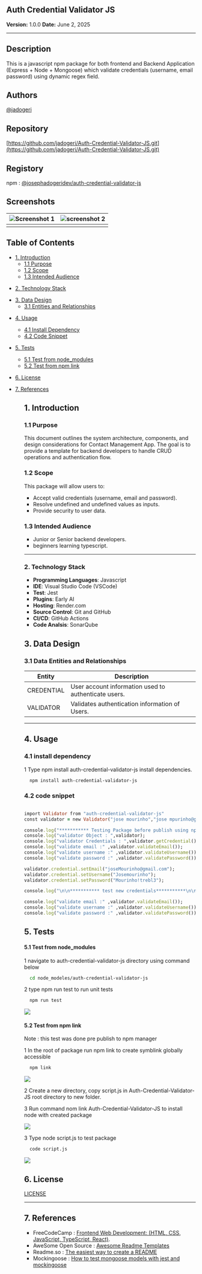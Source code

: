 ## **Auth Credential Validator JS**

**Version:** 1.0.0
**Date:** June 2, 2025

---

## Description

This is a javascript npm package for both frontend and Backend Application (Express + Node + Mongoose) which validate credentials (username, email password) using dynamic regex field.

## Authors

[@jadogeri](https://www.github.com/jadogeri)

## Repository

 [https://github.com/jadogeri/Auth-Credential-Validator-JS.git](https://github.com/jadogeri/Auth-Credential-Validator-JS.git)

 ## Registory

npm : [@josephadogeridev/auth-credential-validator-js](https://www.npmjs.com/package/@josephadogeridev/auth-credential-validator-js)


## Screenshots

| ![Screenshot 1](assets/images/screenshot1.png) | ![screenshot 2](assets/images/screenshot2.png) |
| -------------------------------------------- | -------------------------------------------- |
|                                              |                                              |

## Table of Contents

<ul>
      <li><a href="#1-introduction">1. Introduction</a>
        <ul>
          <li><a href="#11-purpose">1.1 Purpose</a> </li>
          <li><a href="#12-scope">1.2 Scope</a> </li>
          <li><a href="#13-intended-audience">1.3 Intended Audience</a> </li>
        </ul>
      </li>
    </ul>
    <ul>
      <li><a href="#2-technology-stack">2. Technology Stack</a>
      </li>
    </ul>
    <ul>
      <li><a href="#3-data-design">3. Data Design</a>
        <ul>
          <li><a href="#31-data-entities-and-relationships">3.1 Entities and Relationships</a> </li>
        </ul>
      </li>
    </ul> 
    <ul>
        <li><a href="#4-usage">4. Usage</a> </li>
        <ul>
            <li><a href="#41-install-dependency">4.1 Install Dependency</a> </li>
            <li><a href="#42-code-snippet">4.2 Code Snippet</a> </li>
        </ul>
    </ul> 
    <ul>
        <li><a href="#5-tests-">5. Tests</a> </li>
        <ul>
            <li><a href="#51-test-from-node_modules">5.1 Test from node_modules</a> </li>
            <li><a href="#52-test-from-npm-link">5.2 Test from npm link</a> </li>
        </ul>
    </ul> 
    <ul>  
        <li><a href="#6-license">6. License</a>
        </li>
    </ul> 
    <ul> 
        <li><a href="#7-references">7. References</a>
        </li>
    <ul>

## **1. Introduction**

### **1.1 Purpose**

This document outlines the system architecture, components, and design considerations for Contact Management App. The goal is to provide a template for backend developers to handle CRUD operations and authentication flow.

### **1.2 Scope**

This package will allow users to:

- Accept valid credentials (username, email and password).
- Resolve undefined and undefined values as inputs.
- Provide security to user data.

### **1.3 Intended Audience**

- Junior or Senior backend developers.
- beginners learning typescript.

---

### **2. Technology Stack**

- **Programming Languages**: Javascript
- **IDE**: Visual Studio Code (VSCode)
- **Test**: Jest
- **Plugins**: Early AI
- **Hosting**: Render.com
- **Source Control**: Git and GitHub
- **CI/CD**: GitHub Actions
- **Code Analsis**: SonarQube

## **3. Data Design**

### **3.1 Data Entities and Relationships**

| Entity | Description                                          |
| ------ | ---------------------------------------------------- |
| CREDENTIAL   | User account information used to authenticate users. |
| VALIDATOR  | Validates authentication information of Users.           |

---

## **4. Usage**

### 4.1 install dependency ###

1 Type npm install auth-credential-validator-js install dependencies.

```bash
  npm install auth-credential-validator-js
```
### 4.2 code snippet ###

```ruby

import Validator from "auth-credential-validator-js"
const validator = new Validator("jose mourinho","jose mpurinho@gmailcom","rtw5wwvw+-*/twrt");

console.log("*********** Testing Package before publish using npm link***********\n\n");
console.log("validator Object : ",validator);
console.log("validator Credentials : ",validator.getCredential());
console.log("validate email :" ,validator.validateEmail());
console.log("validate username :" ,validator.validateUsername());
console.log("validate password :" ,validator.validatePassword());

validator.credential.setEmail("joseMourinho@gmail.com");
validator.credential.setUsername("Josemourinho");
validator.credential.setPassword("Mourinho!trebl3");

console.log("\n\n*********** test new credentials***********\n\n");

console.log("validate email :" ,validator.validateEmail());
console.log("validate username :" ,validator.validateUsername());
console.log("validate password :" ,validator.validatePassword());

```


## 5. Tests  ##

#### **5.1 Test from node_modules**

1 navigate to auth-credential-validator-js directory using command below

```bash
  cd node_modeles/auth-credential-validator-js  
```

2 type npm run test to run unit tests

```bash
  npm run test
```

![](assets/images/testusingjest.png)


#### **5.2 Test from npm link**

Note : this test was done pre publish to npm manager

1 In the root of package run npm link to create symblink globally accessible

```bash
  npm link
```

![](assets/images/npmlink.png)


2 Create a new directory, copy script.js in Auth-Credential-Validator-JS root directory to new folder.

3 Run command nom link Auth-Credential-Validator-JS to install node with created package

![](assets/images/afternpmlink.png)

3 Type node script.js to test package

```bash
  code script.js
```

![](assets/images/testusingnpmlink.png)

## **6. License**

[LICENSE](/LICENSE)

---

## **7. References**

* FreeCodeCamp : [Frontend Web Development: (HTML, CSS, JavaScript, TypeScript, React)](https://www.youtube.com/watch?v=MsnQ5uepIa).
* AweSome Open Source : [Awesome Readme Templates](https://awesomeopensource.com/project/elangosundar/awesome-README-templates)
* Readme.so : [The easiest way to create a README](https://readme.so/)
* Mockingoose : [How to test mongoose models with jest and mockingoose](https://dev.to/darkmavis1980/how-to-test-mongoose-models-with-jest-and-mockingoose-2k10)


